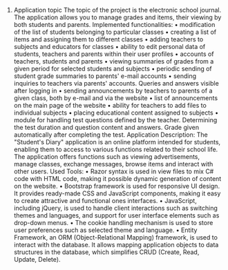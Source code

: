 1. Application topic
The topic of the project is the electronic school journal. The application allows you to manage grades and items, their
viewing by both students and parents.
Implemented functionalities:
• modification of the list of students belonging to particular classes
• creating a list of items and assigning them to different classes
• adding teachers to subjects and educators for classes
• ability to edit personal data of students, teachers and parents within their user profiles
• accounts of teachers, students and parents
• viewing summaries of grades from a given period for selected students and subjects
• periodic sending of student grade summaries to parents' e-mail accounts
• sending inquiries to teachers via parents' accounts. Queries and answers visible after
logging in
• sending announcements by teachers to parents of a given class, both by e-mail and via the website
• list of announcements on the main page of the website
• ability for teachers to add files to individual subjects
• placing educational content assigned to subjects
• module for handling test questions defined by the teacher. Determining the test duration and question content
and answers. Grade given automatically after completing the test.
Application Description:
The "Student's Diary" application is an online platform intended for students, enabling them to access
to various functions related to their school life. The application offers functions such as viewing advertisements,
manage classes, exchange messages, browse items and interact with other users.
Used Tools:
• Razor syntax is used in view files to mix C# code with HTML code, making it possible
dynamic generation of content on the website.
• Bootstrap framework is used for responsive UI design.
It provides ready-made CSS and JavaScript components, making it easy to create attractive and functional ones
interfaces.
• JavaScript, including jQuery, is used to handle client interactions such as switching
themes and languages, and support for user interface elements such as drop-down menus.
• The cookie handling mechanism is used to store user preferences such as
selected theme and language.
• Entity Framework, an ORM (Object-Relational Mapping) framework, is used to interact with the database.
It allows mapping application objects to data structures in the database, which simplifies CRUD (Create,
Read, Update, Delete).
